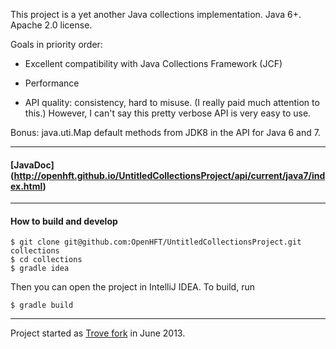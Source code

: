 This project is a yet another Java collections implementation. Java 6+. Apache 2.0 license.

Goals in priority order:

 - Excellent compatibility with Java Collections Framework (JCF)

 - Performance

 - API quality: consistency, hard to misuse. (I really paid much attention to this.)
   However, I can't say this pretty verbose API is very easy to use.

Bonus: java.uti.Map default methods from JDK8 in the API for Java 6 and 7.

---

#### [JavaDoc] (http://openhft.github.io/UntitledCollectionsProject/api/current/java7/index.html)

---

#### How to build and develop


    $ git clone git@github.com:OpenHFT/UntitledCollectionsProject.git collections
    $ cd collections
    $ gradle idea

Then you can open the project in IntelliJ IDEA. To build, run

    $ gradle build

---

Project started as [Trove fork](https://bitbucket.org/leventov/trove) in June 2013.

